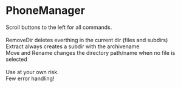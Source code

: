 PhoneManager
============

Scroll buttons to the left for all commands.<br />
<br />
RemoveDir deletes everthing in the current dir (files and subdirs) <br />
Extract always creates a subdir with the archivename<br />
Move and Rename changes the directory path/name when no file is selected<br /><br />
Use at your own risk.<br />
Few error handling!<br />

